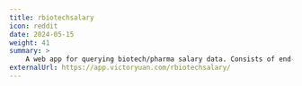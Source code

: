 ```yaml
---
title: rbiotechsalary
icon: reddit
date: 2024-05-15
weight: 41
summary: >
    A web app for querying biotech/pharma salary data. Consists of end-to-end data ingestion, processing, to web app deployment. Built with R Shiny and Docker. [Rshiny app](https://app.victoryuan.com/rbiotechsalary/) / [ojs static version](/rbiotechsalary/) /  [source](https://github.com/wvictor14/rbiotechsalary)
externalUrl: https://app.victoryuan.com/rbiotechsalary/
---
```

